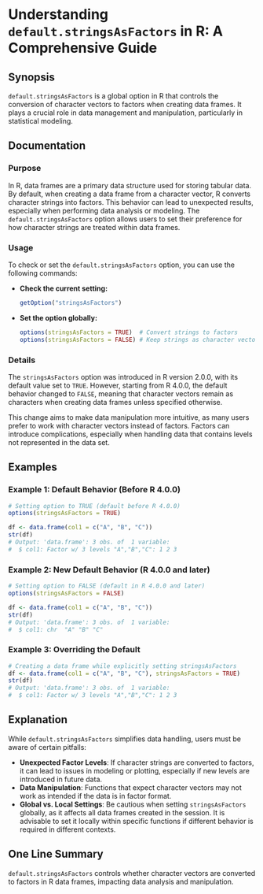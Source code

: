 <!--
Meta Description: # Understanding `default.stringsAsFactors` in R: A Comprehensive Guide ## Synopsis `default.stringsAsFactors` is a global option in R that controls th...
Meta Keywords: data, stringsasfactors, default, character, frame
-->

# Understanding `default.stringsAsFactors` in R: A Comprehensive Guide

## Synopsis
`default.stringsAsFactors` is a global option in R that controls the conversion of character vectors to factors when creating data frames. It plays a crucial role in data management and manipulation, particularly in statistical modeling.

## Documentation
### Purpose
In R, data frames are a primary data structure used for storing tabular data. By default, when creating a data frame from a character vector, R converts character strings into factors. This behavior can lead to unexpected results, especially when performing data analysis or modeling. The `default.stringsAsFactors` option allows users to set their preference for how character strings are treated within data frames.

### Usage
To check or set the `default.stringsAsFactors` option, you can use the following commands:

- **Check the current setting:**

  ```R
  getOption("stringsAsFactors")
  ```

- **Set the option globally:**

  ```R
  options(stringsAsFactors = TRUE)  # Convert strings to factors
  options(stringsAsFactors = FALSE) # Keep strings as character vectors
  ```

### Details
The `stringsAsFactors` option was introduced in R version 2.0.0, with its default value set to `TRUE`. However, starting from R 4.0.0, the default behavior changed to `FALSE`, meaning that character vectors remain as characters when creating data frames unless specified otherwise.

This change aims to make data manipulation more intuitive, as many users prefer to work with character vectors instead of factors. Factors can introduce complications, especially when handling data that contains levels not represented in the data set.

## Examples
### Example 1: Default Behavior (Before R 4.0.0)
```R
# Setting option to TRUE (default before R 4.0.0)
options(stringsAsFactors = TRUE)

df <- data.frame(col1 = c("A", "B", "C"))
str(df)
# Output: 'data.frame':	3 obs. of  1 variable:
#  $ col1: Factor w/ 3 levels "A","B","C": 1 2 3
```

### Example 2: New Default Behavior (R 4.0.0 and later)
```R
# Setting option to FALSE (default in R 4.0.0 and later)
options(stringsAsFactors = FALSE)

df <- data.frame(col1 = c("A", "B", "C"))
str(df)
# Output: 'data.frame':	3 obs. of  1 variable:
#  $ col1: chr  "A" "B" "C"
```

### Example 3: Overriding the Default
```R
# Creating a data frame while explicitly setting stringsAsFactors
df <- data.frame(col1 = c("A", "B", "C"), stringsAsFactors = TRUE)
str(df)
# Output: 'data.frame':	3 obs. of  1 variable:
#  $ col1: Factor w/ 3 levels "A","B","C": 1 2 3
```

## Explanation
While `default.stringsAsFactors` simplifies data handling, users must be aware of certain pitfalls:

- **Unexpected Factor Levels**: If character strings are converted to factors, it can lead to issues in modeling or plotting, especially if new levels are introduced in future data.
- **Data Manipulation**: Functions that expect character vectors may not work as intended if the data is in factor format.
- **Global vs. Local Settings**: Be cautious when setting `stringsAsFactors` globally, as it affects all data frames created in the session. It is advisable to set it locally within specific functions if different behavior is required in different contexts.

## One Line Summary
`default.stringsAsFactors` controls whether character vectors are converted to factors in R data frames, impacting data analysis and manipulation.